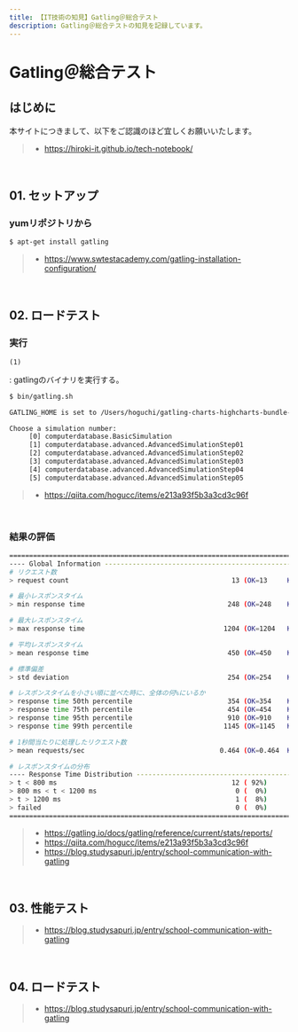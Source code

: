 ```yaml
---
title: 【IT技術の知見】Gatling＠総合テスト
description: Gatling＠総合テストの知見を記録しています。
---
```


# Gatling＠総合テスト

## はじめに

本サイトにつきまして、以下をご認識のほど宜しくお願いいたします。

> - https://hiroki-it.github.io/tech-notebook/

<br>

## 01. セットアップ

### yumリポジトリから

```bash
$ apt-get install gatling
```

> - https://www.swtestacademy.com/gatling-installation-configuration/

<br>

## 02. ロードテスト

### 実行

`(1)`

: gatlingのバイナリを実行する。

```bash
$ bin/gatling.sh

GATLING_HOME is set to /Users/hoguchi/gatling-charts-highcharts-bundle-3.3.1

Choose a simulation number:
     [0] computerdatabase.BasicSimulation
     [1] computerdatabase.advanced.AdvancedSimulationStep01
     [2] computerdatabase.advanced.AdvancedSimulationStep02
     [3] computerdatabase.advanced.AdvancedSimulationStep03
     [4] computerdatabase.advanced.AdvancedSimulationStep04
     [5] computerdatabase.advanced.AdvancedSimulationStep05
```

> - https://qiita.com/hogucc/items/e213a93f5b3a3cd3c96f

<br>

### 結果の評価

```bash
================================================================================
---- Global Information --------------------------------------------------------
# リクエスト数
> request count                                         13 (OK=13     KO=0     )

# 最小レスポンスタイム
> min response time                                    248 (OK=248    KO=-     )

# 最大レスポンスタイム
> max response time                                   1204 (OK=1204   KO=-     )

# 平均レスポンスタイム
> mean response time                                   450 (OK=450    KO=-     )

# 標準偏差
> std deviation                                        254 (OK=254    KO=-     )

# レスポンスタイムを小さい順に並べた時に、全体の何%にいるか
> response time 50th percentile                        354 (OK=354    KO=-     )
> response time 75th percentile                        454 (OK=454    KO=-     )
> response time 95th percentile                        910 (OK=910    KO=-     )
> response time 99th percentile                       1145 (OK=1145   KO=-     )

# 1秒間当たりに処理したリクエスト数
> mean requests/sec                                  0.464 (OK=0.464  KO=-     )

# レスポンスタイムの分布
---- Response Time Distribution ------------------------------------------------
> t < 800 ms                                            12 ( 92%)
> 800 ms < t < 1200 ms                                   0 (  0%)
> t > 1200 ms                                            1 (  8%)
> failed                                                 0 (  0%)
================================================================================
```

> - https://gatling.io/docs/gatling/reference/current/stats/reports/
> - https://qiita.com/hogucc/items/e213a93f5b3a3cd3c96f
> - https://blog.studysapuri.jp/entry/school-communication-with-gatling

<br>

## 03. 性能テスト

> - https://blog.studysapuri.jp/entry/school-communication-with-gatling

<br>

## 04. ロードテスト

> - https://blog.studysapuri.jp/entry/school-communication-with-gatling

<br>
